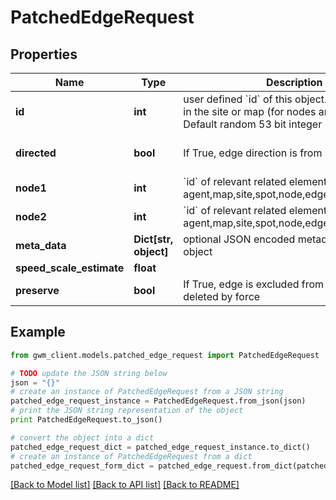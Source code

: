# PatchedEdgeRequest


## Properties
Name | Type | Description | Notes
------------ | ------------- | ------------- | -------------
**id** | **int** | user defined &#x60;id&#x60; of this object. Must be unique in the site or map (for nodes and edges); Default random 53 bit integer | [optional] 
**directed** | **bool** | If True, edge direction is from node1 to node2 | [optional] [default to False]
**node1** | **int** | &#x60;id&#x60; of relevant related element eg: agent,map,site,spot,node,edge,external_device | [optional] 
**node2** | **int** | &#x60;id&#x60; of relevant related element eg: agent,map,site,spot,node,edge,external_device | [optional] 
**meta_data** | **Dict[str, object]** | optional JSON encoded metadata for this object | [optional] 
**speed_scale_estimate** | **float** |  | [optional] 
**preserve** | **bool** | If True, edge is excluded from deletion, unless deleted by force | [optional] 

## Example

```python
from gwm_client.models.patched_edge_request import PatchedEdgeRequest

# TODO update the JSON string below
json = "{}"
# create an instance of PatchedEdgeRequest from a JSON string
patched_edge_request_instance = PatchedEdgeRequest.from_json(json)
# print the JSON string representation of the object
print PatchedEdgeRequest.to_json()

# convert the object into a dict
patched_edge_request_dict = patched_edge_request_instance.to_dict()
# create an instance of PatchedEdgeRequest from a dict
patched_edge_request_form_dict = patched_edge_request.from_dict(patched_edge_request_dict)
```
[[Back to Model list]](../README.md#documentation-for-models) [[Back to API list]](../README.md#documentation-for-api-endpoints) [[Back to README]](../README.md)


